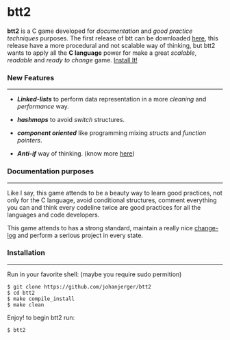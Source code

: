 # btt2

**btt2** is a C game developed for _documentation_ and _good practice techniques_ purposes. The first release of btt can be downloaded [here][1], this release have a more procedural and not scalable way of thinking, but btt2 wants to apply all the **C language** power for make a great _scalable_, _readable_ and _ready to change_ game. [Install It!][2]

### New Features
---

* **_Linked-lists_** to perform data representation in a more _cleaning_ and _performance_ way. 

* **_hashmaps_** to avoid _switch_ structures.

* **_component oriented_** like programming mixing _structs_ and _function pointers_.

* **_Anti-if_** way of thinking. (know more [here][3])

### Documentation purposes
---

Like I say, this game attends to be a beauty way to learn good practices, not only for the C language, avoid conditional structures, comment everything you can and think every codeline twice are good practices for all the languages and code developers.

This game attends to has a strong standard, maintain a really nice [change-log][4] and perform a serious project in every state.

### Installation
---

  Run in your favorite shell: (maybe you require sudo permition)
  
   ```
   $ git clone https://github.com/johanjerger/btt2
   $ cd btt2
   $ make compile_install
   $ make clean
   ```
  
  Enjoy! to begin btt2 run:
  
   ```
   $ btt2
   ```
  

[1]: https://github.com/johanjerger/btt-c-game/
[2]: https://github.com/johanjerger/btt2/#installation
[3]: https://cirillocompany.de/pages/anti-if-campaign
[4]: https://github.com/johanjerger/btt2/blob/master/changelog.md
